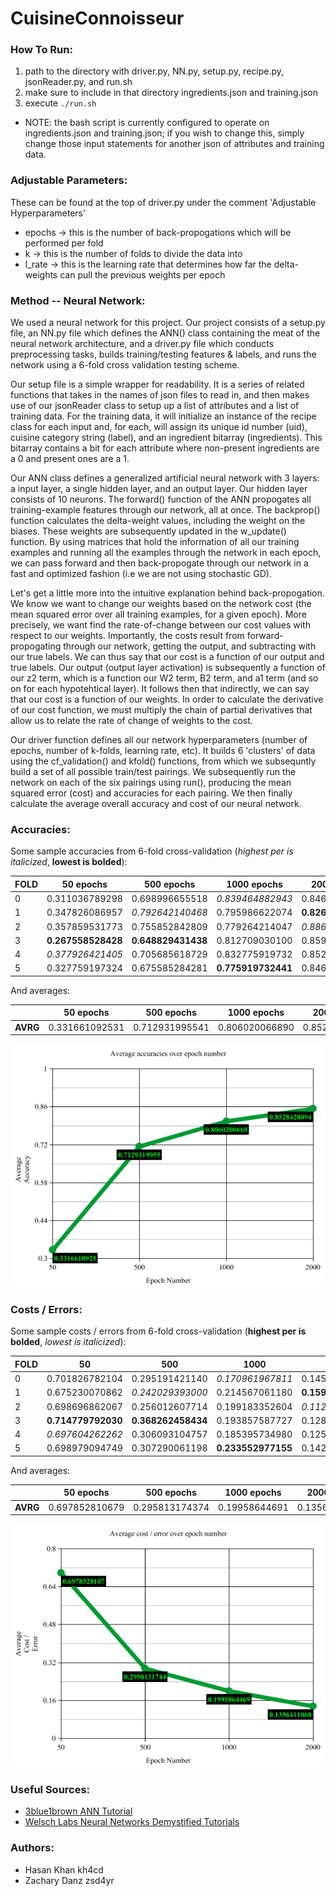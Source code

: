 # CuisineConnoisseur

### How To Run:
1. path to the directory with driver.py, NN.py, setup.py, recipe.py, jsonReader.py, and run.sh
2. make sure to include in that directory ingredients.json and training.json
3. execute `./run.sh`
  * NOTE: the bash script is currently configured to operate on ingredients.json and training.json; if you wish to change this, simply change those input statements for another json of attributes and training data.

### Adjustable Parameters:
These can be found at the top of driver.py under the comment 'Adjustable Hyperparameters'
* epochs -> this is the number of back-propogations which will be performed per fold
* k -> this is the number of folds to divide the data into
* l_rate -> this is the learning rate that determines how far the delta-weights can pull the previous weights per epoch

### Method -- Neural Network:

We used a neural network for this project. Our project consists of a setup.py file, an NN.py file which defines the ANN() class containing the meat of the neural network architecture, and a driver.py file which conducts preprocessing tasks, builds training/testing features & labels, and runs the network using a 6-fold cross validation testing scheme.

Our setup file is a simple wrapper for readability. It is a series of related functions that takes in the names of json files to read in, and then makes use of our jsonReader class to setup up a list of attributes and a list of training data. For the training data, it will initialize an instance of the recipe class for each input and, for each, will assign its unique id number (uid), cuisine category string (label), and an ingredient bitarray (ingredients). This bitarray contains a bit for each attribute where non-present ingredients are a 0 and present ones are a 1.

Our ANN class defines a generalized artificial neural network with 3 layers: a input layer, a single hidden layer, and an output layer. Our hidden layer consists of 10 neurons. The forward() function of the ANN propogates all training-example features through our network, all at once. The backprop() function calculates the delta-weight values, including the weight on the biases. These weights are subsequently updated in the w_update() function. By using matrices that hold the information of all our training examples and running all the examples through the network in each epoch, we can pass forward and then back-propogate through our network in a fast and optimized fashion (i.e we are not using stochastic GD).

Let's get a little more into the intuitive explanation behind back-propogation. We know we want to change our weights based on the network cost (the mean squared error over all training examples, for a given epoch). More precisely, we want find the rate-of-change between our cost values with respect to our weights. Importantly, the costs result from forward-propogating through our network, getting the output, and subtracting with our true labels. We can thus say that our cost is a function of our output and true labels. Our output (output layer activation) is subsequently a function of our z2 term, which is a function our W2 term, B2 term, and a1 term (and so on for each hypotehtical layer). It follows then that indirectly, we can say that our cost is a function of our weights. In order to calculate the derivative of our cost function, we must multiply the chain of partial derivatives that allow us to relate the rate of change of weights to the cost.  

Our driver function defines all our network hyperparameters (number of epochs, number of k-folds, learning rate, etc). It builds 6 'clusters' of data using the cf_validation() and kfold() functions, from which we subsequntly build a set of all possible train/test pairings. We subsequently run the network on each of the six pairings using run(), producing the mean squared error (cost) and accuracies for each pairing. We then finally calculate the average overall accuracy and cost of our neural network.

### Accuracies:

Some sample accuracies from 6-fold cross-validation (_highest per is italicized_, **lowest is bolded**):

| FOLD 	| 50 epochs      	    | 500 epochs          | 1000 epochs         | 2000 epochs    	    |
|------	|--------------------	|--------------------	|--------------------	|--------------------	|
| 0    	| 0.311036789298 	    | 0.698996655518 	    | _0.839464882943_ 	  | 0.846153846154 	    |
| 1    	| 0.347826086957 	    | _0.792642140468_ 	  | 0.795986622074 	    | **0.826086956522** 	|
| 2    	| 0.357859531773 	    | 0.755852842809 	    | 0.779264214047 	    | _0.886287625418_ 	  |
| 3    	| **0.267558528428** 	| **0.648829431438** 	| 0.812709030100 	    | 0.859531772575 	    |
| 4    	| _0.377926421405_ 	  | 0.705685618729 	    | 0.832775919732 	    | 0.852842809365 	    |
| 5    	| 0.327759197324 	    | 0.675585284281 	    | **0.775919732441** 	| 0.846153846154 	    |

And averages:

|     	   | 50 epochs      	    | 500 epochs          | 1000 epochs         | 2000 epochs    	    |
|--------- |--------------------	|--------------------	|--------------------	|--------------------	|
| **AVRG** | 0.331661092531 	    | 0.712931995541 	    | 0.806020066890 	    | 0.852842809365 	    |

![Average Accuracies Over Epoch Number](images/avgacc.png)

### Costs / Errors:

Some sample costs / errors from 6-fold cross-validation (**highest per is bolded**, _lowest is italicized_):

| FOLD 	| 50             	    | 500            	    | 1000           	    | 2000           	    |
|------	|--------------------	|--------------------	|--------------------	|--------------------	|
| 0    	| 0.701826782104 	    | 0.295191421140 	    | _0.170961967811_ 	  | 0.145065824116 	    |
| 1    	| 0.675230070862 	    | _0.242029393000_ 	  | 0.214567061180 	    | **0.159498909199** 	|
| 2    	| 0.698696862067 	    | 0.256012607714 	    | 0.199183352604 	    | _0.112092391518_   	|
| 3    	| **0.714779792030** 	| **0.368262458434** 	| 0.193857587727 	    | 0.128988992820 	    |
| 4    	| _0.697604262262_ 	  | 0.306093104757 	    | 0.185395734980 	    | 0.125987036302 	    |
| 5    	| 0.698979094749 	    | 0.307290061198 	    | **0.233552977155** 	| 0.142213486649 	    |

And averages:

|     	   | 50 epochs      	    | 500 epochs          | 1000 epochs         | 2000 epochs    	    |
|--------- |--------------------	|--------------------	|--------------------	|--------------------	|
| **AVRG** | 0.697852810679 	    | 0.295813174374 	    | 0.19958644691 	    | 0.135641106767 	    |

![Average Accuracies Over Epoch Number](images/avgcost.png)

### Useful Sources:
* [3blue1brown ANN Tutorial](https://www.youtube.com/watch?v=tIeHLnjs5U8)
* [Welsch Labs Neural Networks Demystified Tutorials](https://www.youtube.com/watch?v=bxe2T-V8XRs)

### Authors:
* Hasan Khan kh4cd
* Zachary Danz zsd4yr
